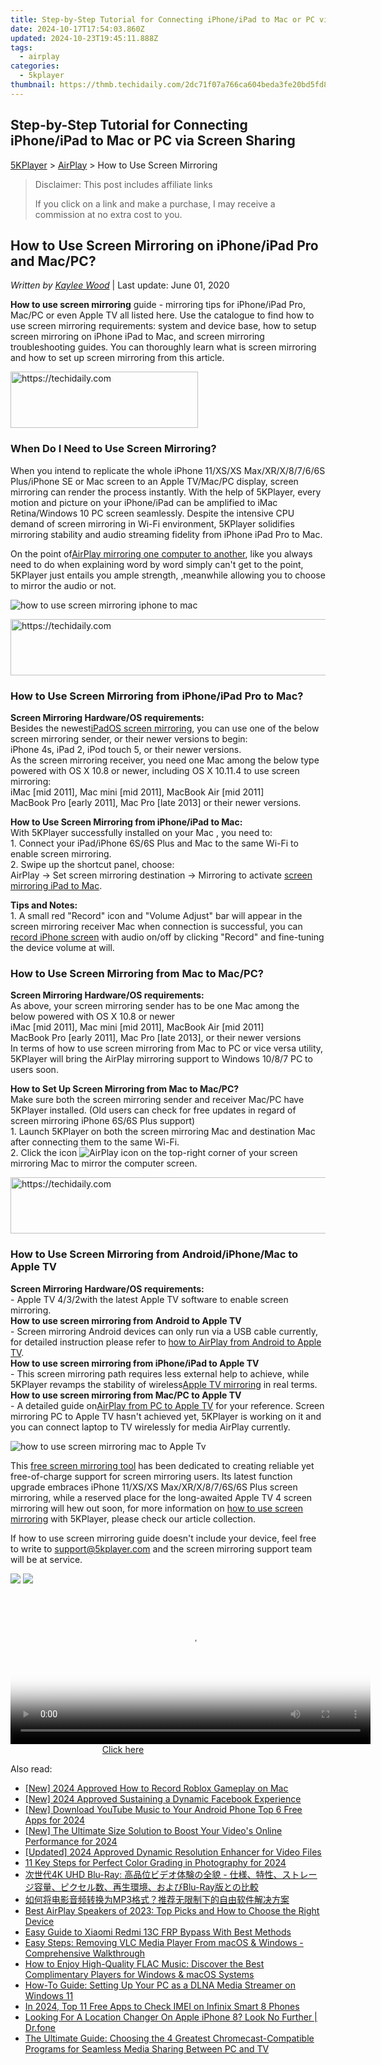 ```yaml
---
title: Step-by-Step Tutorial for Connecting iPhone/iPad to Mac or PC via Screen Sharing
date: 2024-10-17T17:54:03.860Z
updated: 2024-10-23T19:45:11.888Z
tags:
  - airplay
categories:
  - 5kplayer
thumbnail: https://thmb.techidaily.com/2dc71f07a766ca604beda3fe20bd5fd81321c87e0ac1f0a29af15d53f14e15af.jpg
---
```


## Step-by-Step Tutorial for Connecting iPhone/iPad to Mac or PC via Screen Sharing

[5KPlayer](https://tools.techidaily.com/5kplayer/products/) \> [AirPlay](https://tools.techidaily.com/5kplayer/airplay/) \> How to Use Screen Mirroring

>  Disclaimer: This post includes affiliate links
>
>  If you click on a link and make a purchase, I may receive a commission at no extra cost to you.
>

## How to Use Screen Mirroring on iPhone/iPad Pro and Mac/PC?

 _Written by [Kaylee Wood](https://www.quora.com/profile/Amanda-Hu-21)_ | Last update: June 01, 2020

**How to use screen mirroring** guide - mirroring tips for iPhone/iPad Pro, Mac/PC or even Apple TV all listed here. Use the catalogue to find how to use screen mirroring requirements: system and device base, how to setup screen mirroring on iPhone iPad to Mac, and screen mirroring troubleshooting guides. You can thoroughly learn what is screen mirroring and how to set up screen mirroring from this article.

<!-- affiliate ads begin -->
<a href="https://aligracehair.sjv.io/c/5597632/1880956/19272" target="_top" id="1880956">
  <img src="//a.impactradius-go.com/display-ad/19272-1880956" border="0" alt="https://techidaily.com" width="300" height="90"/>
</a>
<img height="0" width="0" src="https://aligracehair.sjv.io/i/5597632/1880956/19272" style="position:absolute;visibility:hidden;" border="0" />
<!-- affiliate ads end -->

### When Do I Need to Use Screen Mirroring?

When you intend to replicate the whole iPhone 11/XS/XS Max/XR/X/8/7/6/6S Plus/iPhone SE or Mac screen to an Apple TV/Mac/PC display, screen mirroring can render the process instantly. With the help of 5KPlayer, every motion and picture on your iPhone/iPad can be amplified to iMac Retina/Windows 10 PC screen seamlessly. Despite the intensive CPU demand of screen mirroring in Wi-Fi environment, 5KPlayer solidifies mirroring stability and audio streaming fidelity from iPhone iPad Pro to Mac.

On the point of[AirPlay mirroring one computer to another](https://tools.techidaily.com/5kplayer/airplay/), like you always need to do when explaining word by word simply can't get to the point, 5KPlayer just entails you ample strength, ,meanwhile allowing you to choose to mirror the audio or not.

![how to use screen mirroring iphone to mac](https://www.5kplayer.com/airplay/img/airplay-mirroring-record.png) 

<!-- affiliate ads begin -->
<a href="https://ephamedtechinc.pxf.io/c/5597632/2137209/26400" target="_top" id="2137209">
  <img src="//a.impactradius-go.com/display-ad/26400-2137209" border="0" alt="https://techidaily.com" width="728" height="90"/>
</a>
<img height="0" width="0" src="https://ephamedtechinc.pxf.io/i/5597632/2137209/26400" style="position:absolute;visibility:hidden;" border="0" />
<!-- affiliate ads end -->

###  How to Use Screen Mirroring from iPhone/iPad Pro to Mac?

**Screen Mirroring Hardware/OS requirements:**  
Besides the newest[iPadOS screen mirroring](https://tools.techidaily.com/5kplayer/airplay/), you can use one of the below screen mirroring sender, or their newer versions to begin:  
 iPhone 4s, iPad 2, iPod touch 5, or their newer versions.  
 As the screen mirroring receiver, you need one Mac among the below type powered with OS X 10.8 or newer, including OS X 10.11.4 to use screen mirroring:  
 iMac \[mid 2011\], Mac mini \[mid 2011\], MacBook Air \[mid 2011\]  
 MacBook Pro \[early 2011\], Mac Pro \[late 2013\] or their newer versions.

**How to Use Screen Mirroring from iPhone/iPad to Mac:**  
 With 5KPlayer successfully installed on your Mac , you need to:  
 1\. Connect your iPad/iPhone 6S/6S Plus and Mac to the same Wi-Fi to enable screen mirroring.  
 2\. Swipe up the shortcut panel, choose:   
 AirPlay -> Set screen mirroring destination -> Mirroring to activate [screen mirroring iPad to Mac](https://tools.techidaily.com/5kplayer/airplay/).

**Tips and Notes:**  
 1\. A small red "Record" icon and "Volume Adjust" bar will appear in the screen mirroring receiver Mac when connection is successful, you can [record iPhone screen](https://tools.techidaily.com/5kplayer/airplay/) with audio on/off by clicking "Record" and fine-tuning the device volume at will.

###  How to Use Screen Mirroring from Mac to Mac/PC?

**Screen Mirroring Hardware/OS requirements:**  
As above, your screen mirroring sender has to be one Mac among the below powered with OS X 10.8 or newer  
iMac \[mid 2011\], Mac mini \[mid 2011\], MacBook Air \[mid 2011\]  
MacBook Pro \[early 2011\], Mac Pro \[late 2013\], or their newer versions  
In terms of how to use screen mirroring from Mac to PC or vice versa utility, 5KPlayer will bring the AirPlay mirroring support to Windows 10/8/7 PC to users soon.

**How to Set Up Screen Mirroring from Mac to Mac/PC?**  
Make sure both the screen mirroring sender and receiver Mac/PC have 5KPlayer installed. (Old users can check for free updates in regard of screen mirroring iPhone 6S/6S Plus support)  
 1\. Launch 5KPlayer on both the screen mirroring Mac and destination Mac after connecting them to the same Wi-Fi.  
 2\. Click the icon ![AirPlay icon](https://www.5kplayer.com/airplay/../img/a03.png) on the top-right corner of your screen mirroring Mac to mirror the computer screen.

<!-- affiliate ads begin -->
<a href="https://appsumo.8odi.net/c/5597632/2082532/7443" target="_top" id="2082532">
  <img src="//a.impactradius-go.com/display-ad/7443-2082532" border="0" alt="https://techidaily.com" width="728" height="90"/>
</a>
<img height="0" width="0" src="https://appsumo.8odi.net/i/5597632/2082532/7443" style="position:absolute;visibility:hidden;" border="0" />
<!-- affiliate ads end -->

###  How to Use Screen Mirroring from Android/iPhone/Mac to Apple TV

**Screen Mirroring Hardware/OS requirements:**  
 \- Apple TV 4/3/2with the latest Apple TV software to enable screen mirroring.  
**How to use screen mirroring from Android to Apple TV**  
 \- Screen mirroring Android devices can only run via a USB cable currently, for detailed instruction please refer to [how to AirPlay from Android to Apple TV](https://tools.techidaily.com/5kplayer/airplay/).   
**How to use screen mirroring from iPhone/iPad to Apple TV**  
 \- This screen mirroring path requires less external help to achieve, while 5KPlayer revamps the stability of wireless[Apple TV mirroring](https://tools.techidaily.com/5kplayer/airplay/) in real terms.   
**How to use screen mirroring from Mac/PC to Apple TV**  
 \- A detailed guide on[AirPlay from PC to Apple TV](https://tools.techidaily.com/5kplayer/airplay/) for your reference. Screen mirroring PC to Apple TV hasn't achieved yet, 5KPlayer is working on it and you can connect laptop to TV wirelessly for media AirPlay currently.

![how to use screen mirroring mac to Apple Tv](https://www.5kplayer.com/airplay/img/airplay-screen-mirroring.png) 

This [free screen mirroring tool](https://tools.techidaily.com/5kplayer/airplay/) has been dedicated to creating reliable yet free-of-charge support for screen mirroring users. Its latest function upgrade embraces iPhone 11/XS/XS Max/XR/X/8/7/6S/6S Plus screen mirroring, while a reserved place for the long-awaited Apple TV 4 screen mirroring will hew out soon, for more information on [how to use screen mirroring](https://tools.techidaily.com/5kplayer/airplay/) with 5KPlayer, please check our article collection.

If how to use screen mirroring guide doesn't include your device, feel free to write to [support@5kplayer.com](https://tools.techidaily.com/5kplayer/airplay/) and the screen mirroring support team will be at service.

[![](https://www.5kplayer.com/airplay/../button/freedownwhitewin.png)](https://tools.techidaily.com/5kplayer/products/) [![](https://www.5kplayer.com/airplay/../button/freedownbackmac.png)](https://tools.techidaily.com/5kplayer/products/)

<!-- affiliate ads begin -->
<span id="1983539">
					<video width="576" height="240" style="cursor:pointer"
           poster="//a.impactradius-go.com/display-clicktoplayimage/1983539.png"
           onclick="if(!this.playClicked){this.play();this.setAttribute('controls',true);this.playClicked=true;}">
	   <source src="//a.impactradius-go.com/display-ad/22993-1983539">
	   <img src="//a.impactradius-go.com/display-clicktoplayimage/1983539.png" style="border: none; height: 100%; width: 100%; object-fit: contain">
	</video>
	<div style="width:360px;text-align:center"><a href="javascript:window.open(decodeURIComponent('https%3A%2F%2Fhomestyler.sjv.io%2Fc%2F5597632%2F1983539%2F22993'), '_blank');void(0);">Click here</a></div>
</span>
<img height="0" width="0" src="https://imp.pxf.io/i/5597632/1983539/22993" style="position:absolute;visibility:hidden;" border="0" />
<!-- affiliate ads end -->

<ins class="adsbygoogle"
     style="display:block"
     data-ad-format="autorelaxed"
     data-ad-client="ca-pub-7571918770474297"
     data-ad-slot="1223367746"></ins>

<ins class="adsbygoogle"
     style="display:block"
     data-ad-client="ca-pub-7571918770474297"
     data-ad-slot="8358498916"
     data-ad-format="auto"
     data-full-width-responsive="true"></ins>

<span class="atpl-alsoreadstyle">Also read:</span>
<div><ul>
<li><a href="https://screen-video-capture.techidaily.com/new-2024-approved-how-to-record-roblox-gameplay-on-mac/"><u>[New] 2024 Approved How to Record Roblox Gameplay on Mac</u></a></li>
<li><a href="https://facebook-videos.techidaily.com/new-2024-approved-sustaining-a-dynamic-facebook-experience/"><u>[New] 2024 Approved Sustaining a Dynamic Facebook Experience</u></a></li>
<li><a href="https://youtube-webster.techidaily.com/ownload-youtube-music-to-your-android-phone-top-6-free-apps-for-2024/"><u>[New] Download YouTube Music to Your Android Phone Top 6 Free Apps for 2024</u></a></li>
<li><a href="https://youtube-docs.techidaily.com/he-ultimate-size-solution-to-boost-your-videos-online-performance-for-2024/"><u>[New] The Ultimate Size Solution to Boost Your Video's Online Performance for 2024</u></a></li>
<li><a href="https://article-posts.techidaily.com/updated-2024-approved-dynamic-resolution-enhancer-for-video-files/"><u>[Updated] 2024 Approved Dynamic Resolution Enhancer for Video Files</u></a></li>
<li><a href="https://extra-resources.techidaily.com/11-key-steps-for-perfect-color-grading-in-photography-for-2024/"><u>11 Key Steps for Perfect Color Grading in Photography for 2024</u></a></li>
<li><a href="https://media-tips.techidaily.com/4k-uhd-blu-ray-blu-ray/"><u>次世代4K UHD Blu-Ray: 高品位ビデオ体験の全貌 - 仕様、特性、ストレージ容量、ピクセル数、再生環境、およびBlu-Ray版との比較</u></a></li>
<li><a href="https://media-tips.techidaily.com/mp3/"><u>如何将电影音频转换为MP3格式？推荐无限制下的自由软件解决方案</u></a></li>
<li><a href="https://media-tips.techidaily.com/best-airplay-speakers-of-2023-top-picks-and-how-to-choose-the-right-device/"><u>Best AirPlay Speakers of 2023: Top Picks and How to Choose the Right Device</u></a></li>
<li><a href="https://bypass-frp.techidaily.com/easy-guide-to-xiaomi-redmi-13c-frp-bypass-with-best-methods-by-drfone-android/"><u>Easy Guide to Xiaomi Redmi 13C FRP Bypass With Best Methods</u></a></li>
<li><a href="https://media-tips.techidaily.com/easy-steps-removing-vlc-media-player-from-macos-and-windows-comprehensive-walkthrough/"><u>Easy Steps: Removing VLC Media Player From macOS & Windows - Comprehensive Walkthrough</u></a></li>
<li><a href="https://media-tips.techidaily.com/how-to-enjoy-high-quality-flac-music-discover-the-best-complimentary-players-for-windows-and-macos-systems/"><u>How to Enjoy High-Quality FLAC Music: Discover the Best Complimentary Players for Windows & macOS Systems</u></a></li>
<li><a href="https://media-tips.techidaily.com/how-to-guide-setting-up-your-pc-as-a-dlna-media-streamer-on-windows-11/"><u>How-To Guide: Setting Up Your PC as a DLNA Media Streamer on Windows 11</u></a></li>
<li><a href="https://sim-unlock.techidaily.com/in-2024-top-11-free-apps-to-check-imei-on-infinix-smart-8-phones-by-drfone-android/"><u>In 2024, Top 11 Free Apps to Check IMEI on Infinix Smart 8 Phones</u></a></li>
<li><a href="https://fake-location.techidaily.com/looking-for-a-location-changer-on-apple-iphone-8-look-no-further-drfone-by-drfone-virtual-ios/"><u>Looking For A Location Changer On Apple iPhone 8? Look No Further | Dr.fone</u></a></li>
<li><a href="https://media-tips.techidaily.com/the-ultimate-guide-choosing-the-4-greatest-chromecast-compatible-programs-for-seamless-media-sharing-between-pc-and-tv/"><u>The Ultimate Guide: Choosing the 4 Greatest Chromecast-Compatible Programs for Seamless Media Sharing Between PC and TV</u></a></li>
</ul></div>

